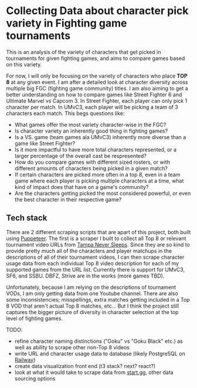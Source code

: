 # Collecting Data about character pick variety in Fighting game tournaments

This is an analysis of the variety of characters that get picked in tournaments for given fighting games, and aims to compare games based on this variety.

For now, I will only be focusing on the variety of characters who place **TOP 8** at any given event. I am after a detailed look at character diversity across multiple big FGC (fighting game community) titles. I am also aiming to get a better understanding on how to compare
games like Street Fighter 6 and Ultimate Marvel vs Capcom 3. In Street Fighter, each player can only pick 1 character per match. In UMvC3, each player will be picking a team of 3 characters each match. This begs questions like:
- What games offer the most variety character-wise in the FGC?
- Is character variety an inherently good thing in fighting games?
- Is a VS. game (team games ala UMvC3) inherently more diverse than a game like Street Fighter?
- Is it more impactful to have more total characters represented, or a larger percentage of the overall cast be respresented?
- How do you compare games with different sized rosters, or with different amounts of characters being picked in a given match?
- If certain characters are picked more often in a top 8, even in a team game where each player is picking multiple characters at a time, what kind of impact does that have on a game's community?
- Are the characters getting picked the most considered powerful, or even the best character in their respective game?

## Tech stack

There are 2 different scraping scripts that are apart of this project, both built using [Puppeteer](https://www.npmjs.com/package/puppeteer). 
The first is a scraper I built to collect all Top 8 or relevant tournament video URLs from [Tampa Never Sleeps](https://www.youtube.com/@TampaNeverSleeps).
Since they are so kind to provide pretty much all of the characters and player matchups in the descriptions of all of their tournament videos,
I can then scrape character usage data from each individual Top 8 video description for each of my supported games from the URL list. 
Currently there is support for UMvC3, SF6, and SSBU. DBFZ, Strive are in the works (more games TBD).

Unfortunately, because I am relying on the descriptions of tournament VODs, I am only getting data from one Youtube channel. There are also some 
inconsistencies; misspellings, extra matches getting included in a Top 8 VOD that aren't actual Top 8 matches, etc... 
But I think the project still captures the bigger picture of diversity in character selection at the top level of fighting games. 

TODO: 
- refine character naming distinctions ("Goku" vs "Goku Black" etc.) as well as ability to scrape other non-Top 8 videos
- write URL and character usage data to database (likely PostgreSQL on [Railway](https://railway.app))
- create data visualization front end (t3 stack? next? react?)
- look at what it would take to scrape data from [start.gg](https://start.gg), other data sourcing options